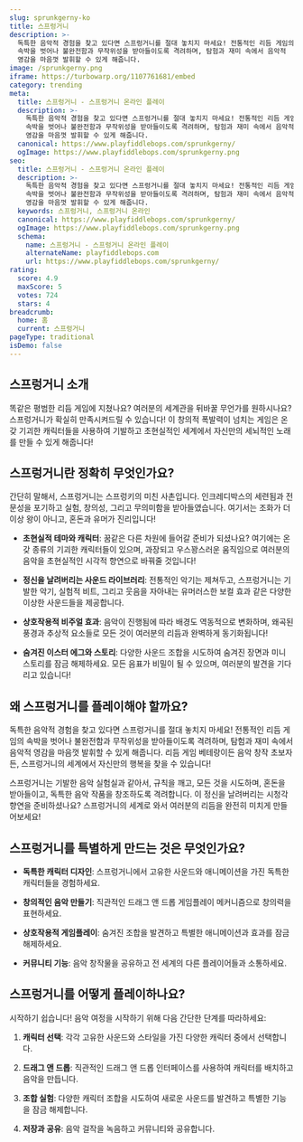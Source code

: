 ```yaml
---
slug: sprunkgerny-ko
title: 스프렁거니
description: >-
  독특한 음악적 경험을 찾고 있다면 스프렁거니를 절대 놓치지 마세요! 전통적인 리듬 게임의 
  속박을 벗어나 불완전함과 무작위성을 받아들이도록 격려하며, 탐험과 재미 속에서 음악적 
  영감을 마음껏 발휘할 수 있게 해줍니다.
image: /sprunkgerny.png
iframe: https://turbowarp.org/1107761681/embed
category: trending
meta:
  title: 스프렁거니 - 스프렁거니 온라인 플레이
  description: >-
    독특한 음악적 경험을 찾고 있다면 스프렁거니를 절대 놓치지 마세요! 전통적인 리듬 게임의 
    속박을 벗어나 불완전함과 무작위성을 받아들이도록 격려하며, 탐험과 재미 속에서 음악적 
    영감을 마음껏 발휘할 수 있게 해줍니다.
  canonical: https://www.playfiddlebops.com/sprunkgerny/
  ogImage: https://www.playfiddlebops.com/sprunkgerny.png
seo:
  title: 스프렁거니 - 스프렁거니 온라인 플레이
  description: >-
    독특한 음악적 경험을 찾고 있다면 스프렁거니를 절대 놓치지 마세요! 전통적인 리듬 게임의 
    속박을 벗어나 불완전함과 무작위성을 받아들이도록 격려하며, 탐험과 재미 속에서 음악적 
    영감을 마음껏 발휘할 수 있게 해줍니다.
  keywords: 스프렁거니, 스프렁거니 온라인
  canonical: https://www.playfiddlebops.com/sprunkgerny/
  ogImage: https://www.playfiddlebops.com/sprunkgerny.png
  schema:
    name: 스프렁거니 - 스프렁거니 온라인 플레이
    alternateName: playfiddlebops.com
    url: https://www.playfiddlebops.com/sprunkgerny/
rating:
  score: 4.9
  maxScore: 5
  votes: 724
  stars: 4
breadcrumb:
  home: 홈
  current: 스프렁거니
pageType: traditional
isDemo: false
---
```


## 스프렁거니 소개

똑같은 평범한 리듬 게임에 지쳤나요? 여러분의 세계관을 뒤바꿀 무언가를 원하시나요? 스프렁거니가 확실히 만족시켜드릴 수 있습니다! 이 창의적 폭발력이 넘치는 게임은 온갖 기괴한 캐릭터들을 사용하여 기발하고 초현실적인 세계에서 자신만의 세뇌적인 노래를 만들 수 있게 해줍니다!

## 스프렁거니란 정확히 무엇인가요?

간단히 말해서, 스프렁거니는 스프렁키의 미친 사촌입니다. 인크레디박스의 세련됨과 전문성을 포기하고 실험, 창의성, 그리고 무의미함을 받아들였습니다. 여기서는 조화가 더 이상 왕이 아니고, 혼돈과 유머가 진리입니다!

- **초현실적 테마와 캐릭터**: 꿈같은 다른 차원에 들어갈 준비가 되셨나요? 여기에는 온갖 종류의 기괴한 캐릭터들이 있으며, 과장되고 우스꽝스러운 움직임으로 여러분의 음악을 초현실적인 시각적 향연으로 바꿔줄 것입니다!

- **정신을 날려버리는 사운드 라이브러리**: 전통적인 악기는 제쳐두고, 스프렁거니는 기발한 악기, 실험적 비트, 그리고 웃음을 자아내는 유머러스한 보컬 효과 같은 다양한 이상한 사운드들을 제공합니다.

- **상호작용적 비주얼 효과**: 음악이 진행됨에 따라 배경도 역동적으로 변화하며, 왜곡된 풍경과 추상적 요소들로 모든 것이 여러분의 리듬과 완벽하게 동기화됩니다!

- **숨겨진 이스터 에그와 스토리**: 다양한 사운드 조합을 시도하여 숨겨진 장면과 미니 스토리를 잠금 해제하세요. 모든 음표가 비밀이 될 수 있으며, 여러분의 발견을 기다리고 있습니다!

## 왜 스프렁거니를 플레이해야 할까요?

독특한 음악적 경험을 찾고 있다면 스프렁거니를 절대 놓치지 마세요! 전통적인 리듬 게임의 속박을 벗어나 불완전함과 무작위성을 받아들이도록 격려하며, 탐험과 재미 속에서 음악적 영감을 마음껏 발휘할 수 있게 해줍니다. 리듬 게임 베테랑이든 음악 창작 초보자든, 스프렁거니의 세계에서 자신만의 행복을 찾을 수 있습니다!

스프렁거니는 기발한 음악 실험실과 같아서, 규칙을 깨고, 모든 것을 시도하며, 혼돈을 받아들이고, 독특한 음악 작품을 창조하도록 격려합니다. 이 정신을 날려버리는 시청각 향연을 준비하셨나요? 스프렁거니의 세계로 와서 여러분의 리듬을 완전히 미치게 만들어보세요!

## 스프렁거니를 특별하게 만드는 것은 무엇인가요?

- **독특한 캐릭터 디자인**: 스프렁거니에서 고유한 사운드와 애니메이션을 가진 독특한 캐릭터들을 경험하세요.

- **창의적인 음악 만들기**: 직관적인 드래그 앤 드롭 게임플레이 메커니즘으로 창의력을 표현하세요.

- **상호작용적 게임플레이**: 숨겨진 조합을 발견하고 특별한 애니메이션과 효과를 잠금 해제하세요.

- **커뮤니티 기능**: 음악 창작물을 공유하고 전 세계의 다른 플레이어들과 소통하세요.

## 스프렁거니를 어떻게 플레이하나요?

시작하기 쉽습니다! 음악 여정을 시작하기 위해 다음 간단한 단계를 따라하세요:

1. **캐릭터 선택**: 각각 고유한 사운드와 스타일을 가진 다양한 캐릭터 중에서 선택합니다.

2. **드래그 앤 드롭**: 직관적인 드래그 앤 드롭 인터페이스를 사용하여 캐릭터를 배치하고 음악을 만듭니다.

3. **조합 실험**: 다양한 캐릭터 조합을 시도하여 새로운 사운드를 발견하고 특별한 기능을 잠금 해제합니다.

4. **저장과 공유**: 음악 걸작을 녹음하고 커뮤니티와 공유합니다.